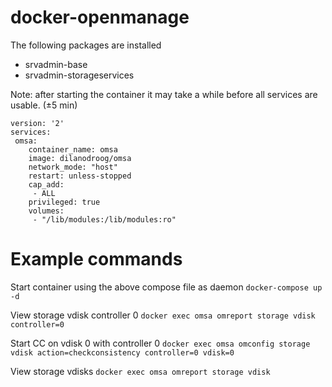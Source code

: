 # docker-openmanage
The following packages are installed
- srvadmin-base
- srvadmin-storageservices

Note: after starting the container it may take a while before all services are usable. (±5 min) 

```
version: '2'
services:
 omsa:
    container_name: omsa
    image: dilanodroog/omsa
    network_mode: "host"
    restart: unless-stopped
    cap_add:
     - ALL
    privileged: true
    volumes:
     - "/lib/modules:/lib/modules:ro"
```

# Example commands

Start container using the above compose file as daemon
`docker-compose up -d`

View storage vdisk controller 0
`docker exec omsa omreport storage vdisk controller=0`

Start CC on vdisk 0 with controller 0
`docker exec omsa omconfig storage vdisk action=checkconsistency controller=0 vdisk=0`

View storage vdisks
`docker exec omsa omreport storage vdisk`
